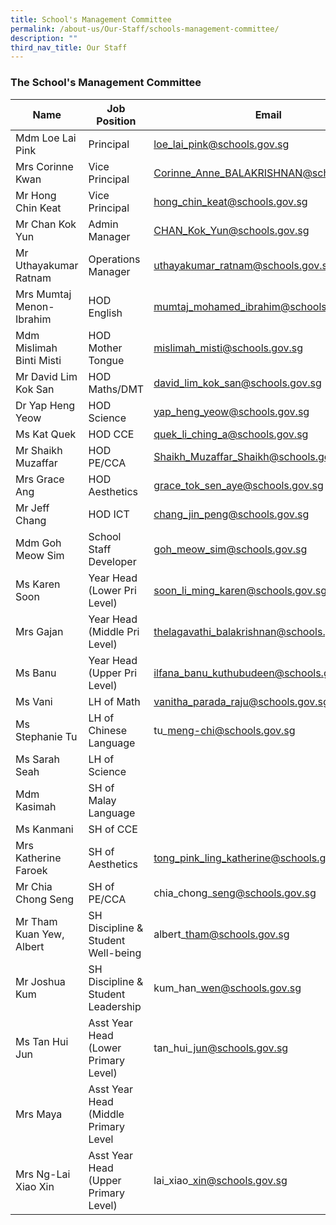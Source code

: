 ```yaml
---
title: School's Management Committee
permalink: /about-us/Our-Staff/schools-management-committee/
description: ""
third_nav_title: Our Staff
---
```

### **The School's Management Committee**


| Name | Job Position | Email |
| -------- | -------- | -------- |
| Mdm Loe Lai Pink     | Principal     | loe_lai_pink@schools.gov.sg   |
|Mrs Corinne Kwan | Vice Principal| Corinne_Anne_BALAKRISHNAN@schools.gov.sg|
Mr Hong Chin Keat | Vice Principal | hong_chin_keat@schools.gov.sg|
Mr Chan Kok Yun | Admin Manager | CHAN_Kok_Yun@schools.gov.sg
Mr Uthayakumar Ratnam | Operations Manager | uthayakumar_ratnam@schools.gov.sg
| Mrs Mumtaj Menon-Ibrahim |HOD English|mumtaj_mohamed_ibrahim@schools.gov.sg
| Mdm Mislimah Binti Misti | HOD Mother Tongue | mislimah_misti@schools.gov.sg
| Mr David Lim Kok San | HOD Maths/DMT | david_lim_kok_san@schools.gov.sg|
Dr Yap Heng Yeow | HOD Science | yap_heng_yeow@schools.gov.sg|
Ms Kat Quek | HOD CCE | quek_li_ching_a@schools.gov.sg |
Mr Shaikh Muzaffar | HOD PE/CCA | Shaikh_Muzaffar_Shaikh@schools.gov.sg
Mrs Grace Ang | HOD Aesthetics | grace_tok_sen_aye@schools.gov.sg
|Mr Jeff Chang | HOD ICT | chang_jin_peng@schools.gov.sg|
Mdm Goh Meow Sim | School Staff Developer | goh_meow_sim@schools.gov.sg |
Ms Karen Soon | Year Head (Lower Pri Level) | soon_li_ming_karen@schools.gov.sg|
Mrs Gajan | Year Head (Middle Pri Level)|thelagavathi_balakrishnan@schools.gov.sg|
Ms Banu | Year Head (Upper Pri Level)|ilfana_banu_kuthubudeen@schools.gov.sg|
Ms Vani | LH of Math | vanitha_parada_raju@schools.gov.sg|
Ms Stephanie Tu | LH of Chinese Language | tu\_meng-chi@schools.gov.sg |
Ms Sarah Seah | LH of Science | |
Mdm Kasimah | SH of Malay Language | |
Ms Kanmani | SH of CCE | |
Mrs Katherine Faroek | SH of Aesthetics | tong_pink_ling_katherine@schools.gov.sg |
Mr Chia Chong Seng | SH of PE/CCA | chia\_chong\_seng@schools.gov.sg |
Mr Tham Kuan Yew, Albert | SH Discipline & Student Well-being | albert\_tham@schools.gov.sg |
Mr Joshua Kum | SH Discipline & Student Leadership | kum\_han\_wen@schools.gov.sg |
Ms Tan Hui Jun | Asst Year Head (Lower Primary Level) | tan\_hui\_jun@schools.gov.sg |
Mrs Maya | Asst Year Head (Middle Primary Level |  |
Mrs Ng-Lai Xiao Xin | Asst Year Head (Upper Primary Level) | lai\_xiao\_xin@schools.gov.sg |